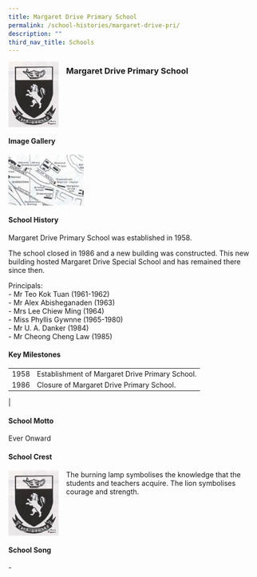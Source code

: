 ```yaml
---
title: Margaret Drive Primary School
permalink: /school-histories/margaret-drive-pri/
description: ""
third_nav_title: Schools
---
```

<img src="/images/margaretdrivepri1.jpg" style="width:20%;margin-right:15px;" align = "left">

### **Margaret Drive Primary School**

<br clear="left">

#### **Image Gallery**

<p><a href="https://d1yxymztqoj7qn.amplifyapp.com/images/margaretdrivepri2.jpg">  
<img src="/images/margaretdrivepri2.jpg" style="width:30%;margin-right:15px;" align = "left">
</a></p>

<br clear="left">

#### **School History**
Margaret Drive Primary School was established in 1958.  
  
The school closed in 1986 and a new building was constructed. This new building hosted Margaret Drive Special School and has remained there since then.

Principals:<br>
\- Mr Teo Kok Tuan (1961-1962)<br>
\- Mr Alex Abisheganaden (1963)<br>
\- Mrs Lee Chiew Ming (1964)<br>
\- Miss Phyllis Gywnne (1965-1980)<br>
\- Mr U. A. Danker (1984)<br>
\- Mr Cheong Cheng Law (1985)

#### **Key Milestones**

|  |  |
|:---:|---|
| 1958 | Establishment of Margaret Drive Primary School. |
| 1986 | Closure of Margaret Drive Primary School. |
|

#### **School Motto**
Ever Onward

#### **School Crest**
<img src="/images/margaretdrivepri1.jpg" style="width:20%;margin-right:15px;" align = "left">

The burning lamp symbolises the knowledge that the students and teachers acquire. The lion symbolises courage and strength.

<br clear="left">

#### **School Song**
\-